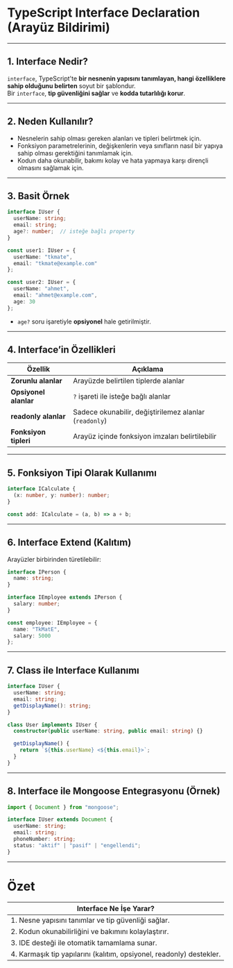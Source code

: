 
# TypeScript Interface Declaration (Arayüz Bildirimi)

---

## 1. Interface Nedir?

`interface`, TypeScript'te **bir nesnenin yapısını tanımlayan, hangi özelliklere sahip olduğunu belirten** soyut bir şablondur.  
Bir `interface`, **tip güvenliğini sağlar** ve **kodda tutarlılığı korur**.

---

## 2. Neden Kullanılır?

- Nesnelerin sahip olması gereken alanları ve tipleri belirtmek için.
- Fonksiyon parametrelerinin, değişkenlerin veya sınıfların nasıl bir yapıya sahip olması gerektiğini tanımlamak için.
- Kodun daha okunabilir, bakımı kolay ve hata yapmaya karşı dirençli olmasını sağlamak için.

---

## 3. Basit Örnek

```ts
interface IUser {
  userName: string;
  email: string;
  age?: number;  // isteğe bağlı property
}

const user1: IUser = {
  userName: "tkmate",
  email: "tkmate@example.com"
};

const user2: IUser = {
  userName: "ahmet",
  email: "ahmet@example.com",
  age: 30
};
```

- `age?` soru işaretiyle **opsiyonel** hale getirilmiştir.

---

## 4. Interface’in Özellikleri

|Özellik|Açıklama|
|---|---|
|**Zorunlu alanlar**|Arayüzde belirtilen tiplerde alanlar|
|**Opsiyonel alanlar**|`?` işareti ile isteğe bağlı alanlar|
|**readonly alanlar**|Sadece okunabilir, değiştirilemez alanlar (`readonly`)|
|**Fonksiyon tipleri**|Arayüz içinde fonksiyon imzaları belirtilebilir|

---

## 5. Fonksiyon Tipi Olarak Kullanımı

```ts
interface ICalculate {
  (x: number, y: number): number;
}

const add: ICalculate = (a, b) => a + b;
```

---

## 6. Interface Extend (Kalıtım)

Arayüzler birbirinden türetilebilir:

```ts
interface IPerson {
  name: string;
}

interface IEmployee extends IPerson {
  salary: number;
}

const employee: IEmployee = {
  name: "TkMatE",
  salary: 5000
};
```

---

## 7. Class ile Interface Kullanımı

```ts
interface IUser {
  userName: string;
  email: string;
  getDisplayName(): string;
}

class User implements IUser {
  constructor(public userName: string, public email: string) {}

  getDisplayName() {
    return `${this.userName} <${this.email}>`;
  }
}
```

---

## 8. Interface ile Mongoose Entegrasyonu (Örnek)

```ts
import { Document } from "mongoose";

interface IUser extends Document {
  userName: string;
  email: string;
  phoneNumber: string;
  status: "aktif" | "pasif" | "engellendi";
}
```

---

# Özet

|Interface Ne İşe Yarar?|
|---|
|1. Nesne yapısını tanımlar ve tip güvenliği sağlar.|
|2. Kodun okunabilirliğini ve bakımını kolaylaştırır.|
|3. IDE desteği ile otomatik tamamlama sunar.|
|4. Karmaşık tip yapılarını (kalıtım, opsiyonel, readonly) destekler.|
